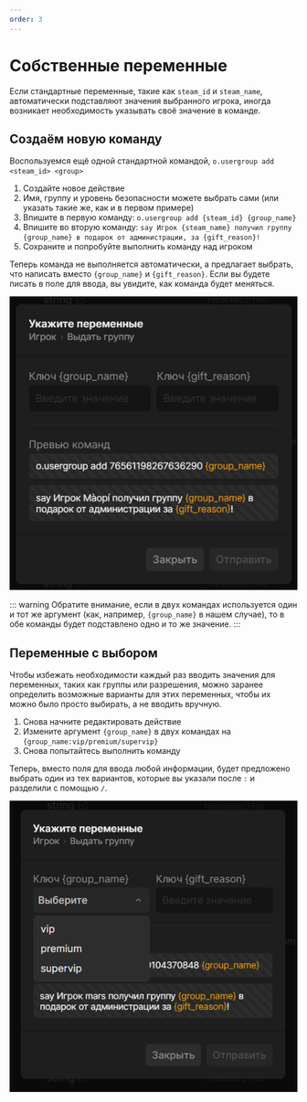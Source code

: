 ```yaml
---
order: 3
---
```


# Собственные переменные

Если стандартные переменные, такие как `steam_id` и `steam_name`, автоматически подставляют значения выбранного игрока, иногда возникает необходимость указывать своё значение в команде.

## Создаём новую команду

Воспользуемся ещё одной стандартной командой, `o.usergroup add <steam_id> <group>`

1. Создайте новое действие
2. Имя, группу и уровень безопасности можете выбрать сами (или указать такие же, как и в первом примере)
3. Впишите в первую команду: `o.usergroup add {steam_id} {group_name}`
4. Впишите во вторую команду: `say Игрок {steam_name} получил группу {group_name} в подарок от администрации, за {gift_reason}!`
5. Сохраните и попробуйте выполнить команду над игроком

Теперь команда не выполняется автоматически, а предлагает выбрать, что написать вместо `{group_name}` и `{gift_reason}`. Если вы будете писать в поле для ввода, вы увидите, как команда будет меняться.

![An image](/assets/images/my-own-reason.png)

::: warning
Обратите внимание, если в двух командах используется один и тот же аргумент (как, например, `{group_name}` в нашем случае), то в обе команды будет подставлено одно и то же значение.
:::

## Переменные с выбором

Чтобы избежать необходимости каждый раз вводить значения для переменных, таких как группы или разрешения, можно заранее определить возможные варианты для этих переменных, чтобы их можно было просто выбирать, а не вводить вручную.

1. Снова начните редактировать действие
2. Измените аргумент `{group_name}` в двух командах на `{group_name:vip/premium/supervip}`
3. Снова попытайтесь выполнить команду

Теперь, вместо поля для ввода любой информации, будет предложено выбрать один из тех вариантов, которые вы указали после `:` и разделили с помощью `/`.

![An image](/assets/images/my-own-reason-select.png)
